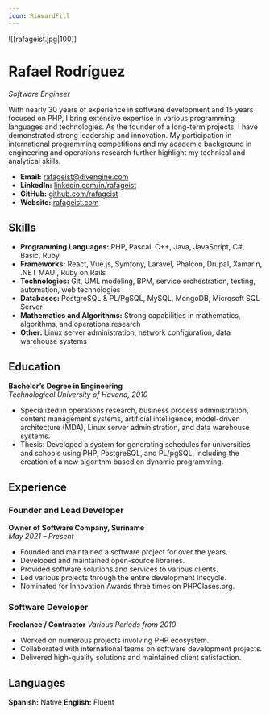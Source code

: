 ```yaml
---
icon: RiAwardFill
---
```

![[rafageist.jpg|100]]
# Rafael Rodríguez
_Software Engineer_

With nearly 30 years of experience in software development and 15 years focused on PHP, I bring extensive expertise in various programming languages and technologies. As the founder of a long-term projects, I have demonstrated strong leadership and innovation. My participation in international programming competitions and my academic background in engineering and operations research further highlight my technical and analytical skills.

- **Email:** [rafageist@divengine.com](mailto:rafageist@divengine.com)
- **LinkedIn:** [linkedin.com/in/rafageist](https://www.linkedin.com/in/rafageist)
- **GitHub:** [github.com/rafageist](https://github.com/rafageist)
- **Website:** [rafageist.com](https://rafageist.com)
## Skills

- **Programming Languages:** PHP, Pascal, C++, Java, JavaScript, C#, Basic, Ruby
- **Frameworks:** React, Vue.js, Symfony, Laravel, Phalcon, Drupal, Xamarin, .NET MAUI, Ruby on Rails
- **Technologies:** Git, UML modeling, BPM, service orchestration, testing, automation, web technologies
- **Databases:** PostgreSQL & PL/PgSQL, MySQL, MongoDB, Microsoft SQL Server
- **Mathematics and Algorithms:** Strong capabilities in mathematics, algorithms, and operations research
- **Other:** Linux server administration, network configuration, data warehouse systems

<div style="page-break-after: always;"></div>

## Education

**Bachelor’s Degree in Engineering**  
*Technological University of Havana, 2010*
- Specialized in operations research, business process administration, content management systems, artificial intelligence, model-driven architecture (MDA), Linux server administration, and data warehouse systems.
- Thesis: Developed a system for generating schedules for universities and schools using PHP, PostgreSQL, and PL/pgSQL, including the creation of a new algorithm based on dynamic programming.
## Experience

### Founder and Lead Developer
**Owner of Software Company, Suriname**  
*May 2021 – Present*
- Founded and maintained a software project for over the years.
- Developed and maintained open-source libraries.
- Provided software solutions and services to various clients.
- Led various projects through the entire development lifecycle.
- Nominated for Innovation Awards three times on PHPClases.org.
### Software Developer
**Freelance / Contractor**
*Various Periods from 2010*
- Worked on numerous projects involving PHP ecosystem.
- Collaborated with international teams on software development projects.
- Delivered high-quality solutions and maintained client satisfaction.
## Languages

**Spanish:** Native   **English:** Fluent

